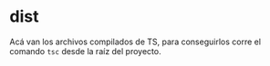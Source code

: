 # dist

Acá van los archivos compilados de TS, para conseguirlos corre el comando `tsc` desde la raíz del proyecto.
